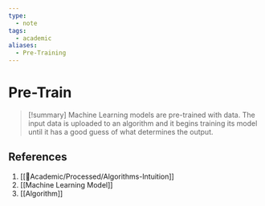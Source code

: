```yaml
---
type:
  - note
tags:
  - academic
aliases:
  - Pre-Training
---
```

# Pre-Train

> [!summary] 
> Machine Learning models are pre-trained with data. The input data is uploaded to an algorithm and it begins training its model until it has a good guess of what determines the output.

## References
1. [[🧪Academic/Processed/Algorithms-Intuition]]
2. [[Machine Learning Model]]
3. [[Algorithm]]